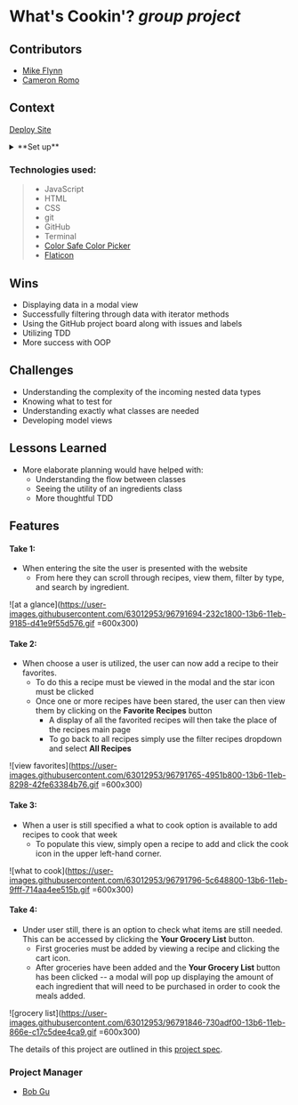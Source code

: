 # What's Cookin'? _*group project*_

## Contributors
  - [Mike Flynn](https://github.com/mdflynn)
  - [Cameron Romo](https://github.com/cameronRomo)

## Context

[Deploy Site](https://mdflynn.github.io/whats-cookin/)

<details>
  <summary>**Set up**</summary>

* *Click* the **Fork** button on the top right-hand corner of this page
* Clone the repository down and cd into the repo on your local machine by running:
  * `git clone <url>`
  * `cd whats-cookin`
* Run `npm install`
* Deploy site by running: `open src/index.html`
</details>

### Technologies used:
> * JavaScript
> * HTML
> * CSS
> * git
> * GitHub
> * Terminal
> * [Color Safe Color Picker](http://colorsafe.co/)
> * [Flaticon](https://www.flaticon.com/)


## Wins
* Displaying data in a modal view
* Successfully filtering through data with iterator methods
* Using the GitHub project board along with issues and labels
* Utilizing TDD
* More success with OOP

## Challenges
* Understanding the complexity of the incoming nested data types
* Knowing what to test for
* Understanding exactly what classes are needed
* Developing model views

## Lessons Learned
* More elaborate planning would have helped with:
  * Understanding the flow between classes
  * Seeing the utility of an ingredients class
  * More thoughtful TDD

## Features

#### Take 1:
* When entering the site the user is presented with the website
  - From here they can scroll through recipes, view them, filter by type, and search by ingredient.

![at a glance](https://user-images.githubusercontent.com/63012953/96791694-232c1800-13b6-11eb-9185-d41e9f55d576.gif =600x300)

#### Take 2:
* When choose a user is utilized, the user can now add a recipe to their favorites.
  - To do this a recipe must be viewed in the modal and the star icon must be clicked
  - Once one or more recipes have been stared, the user can then view them by clicking on the **Favorite Recipes** button
    - A display of all the favorited recipes will then take the place of the recipes main page
    - To go back to all recipes simply use the filter recipes dropdown and select **All Recipes**

![view favorites](https://user-images.githubusercontent.com/63012953/96791765-4951b800-13b6-11eb-8298-42fe63384b76.gif =600x300)

#### Take 3:
* When a user is still specified a what to cook option is available to add recipes to cook that week
  - To populate this view, simply open a recipe to add and click the cook icon in the upper left-hand corner.

![what to cook](https://user-images.githubusercontent.com/63012953/96791796-5c648800-13b6-11eb-9fff-714aa4ee515b.gif =600x300)

#### Take 4:
* Under user still, there is an option to check what items are still needed. This can be accessed by clicking the **Your Grocery List** button.
  * First groceries must be added by viewing a recipe and clicking the cart icon.
  * After groceries have been added and the **Your Grocery List** button has been clicked -- a modal will pop up displaying the amount of each ingredient that will need to be purchased in order to cook the meals added.

![grocery list](https://user-images.githubusercontent.com/63012953/96791846-730adf00-13b6-11eb-866e-c17c5dee4ca9.gif =600x300)


The details of this project are outlined in this <a href="https://frontend.turing.io/projects/whats-cookin.html" target="\__blank">project spec</a>.

### Project Manager
- [Bob Gu](https://github.com/BobGu)
